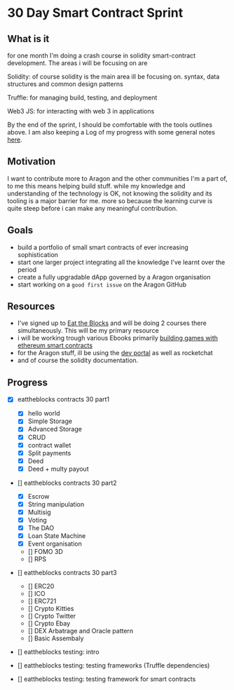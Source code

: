 # 30 Day Smart Contract Sprint

## What is it

for one month I'm doing a crash course in solidity smart-contract development. The areas i will be focusing on are

Solidity: of course solidity is the main area ill be focusing on. syntax, data structures and common design patterns

Truffle: for managing build, testing, and deployment

Web3 JS: for interacting with web 3 in applications

By the end of the sprint, I should be comfortable with the tools outlines above. I am also keeping a Log of my progress with some general notes [here](/notes.md).

## Motivation

I want to contribute more to Aragon and the other communities I'm a part of, to me this means helping build stuff. while my knowledge and understanding of the technology is OK, not knowing the solidity and its tooling is a major barrier for me. more so because the learning curve is quite steep before i can make any meaningful contribution.

## Goals

- build a portfolio of small smart contracts of ever increasing sophistication
- start one larger project integrating all the knowledge I've learnt over the period
- create a fully upgradable dApp governed by a Aragon organisation
- start working on a `good first issue` on the Aragon GitHub

## Resources

- I've signed up to [Eat the Blocks](https://eattheblocks-pro.teachable.com/) and will be doing 2 courses there simultaneously. This will be my primary resource
- i will be working trough various Ebooks primarily [building games with ethereum smart contracts]()
- for the Aragon stuff, ill be using the [dev portal](hack.Aragon.org) as well as rocketchat
- and of course the solidity documentation.

## Progress

- [x] eattheblocks contracts 30 part1

  - [x] hello world
  - [x] Simple Storage
  - [x] Advanced Storage
  - [x] CRUD
  - [x] contract wallet
  - [x] Split payments
  - [x] Deed
  - [x] Deed + multy payout

- [] eattheblocks contracts 30 part2

  - [x] Escrow
  - [x] String manipulation
  - [x] Multisig
  - [x] Voting
  - [x] The DAO
  - [x] Loan State Machine
  - [x] Event organisation
  - [] FOMO 3D
  - [] RPS

- [] eattheblocks contracts 30 part3

  - [] ERC20
  - [] ICO
  - [] ERC721
  - [] Crypto Kitties
  - [] Crypto Twitter
  - [] Crypto Ebay
  - [] DEX Arbatrage and Oracle pattern
  - [] Basic Assembaly

- [] eattheblocks testing: intro

- [] eattheblocks testing: testing frameworks (Truffle dependencies)

- [] eattheblocks testing: testing framework for smart contracts
